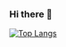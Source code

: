 ### Hi there 👋

[![Top Langs](https://github-readme-stats.vercel.app/api/top-langs/?username=mhwilkes&layout=compact&theme=dracula)](https://github.com/mhwilkes/github-readme-stats)
